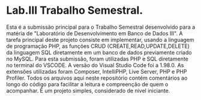 # Lab.III Trabalho Semestral.
Esta é a submissão principal para o Trabalho Semestral desenvolvido para a matéria de "Laboratório de Desenvolvimento em Banco de Dados III".
A tarefa principal deste projeto consiste em implementar, usando a linguagem de programação PHP, as funções CRUD (CREATE,READ,UPDATE,DELETE) da linguagem SQL diretamente em um banco de dados previamente criado no MySQL.
Para esta submissão, foram utilizadas PHP e SQL diretamente no terminal do VSCODE.
A versão do Visual Studio Code foi a 1.98.0.
As extensões utilizadas foram Composer, IntelliPHP, Live Server, PHP e PHP Profiler.
Todos os arquivos aqui neste repositório contém comentários ao longo do código para facilitar a leitura e compreenção de quem o acompanhar.
É um projeto simples, considerado de nivel iniciante. 
